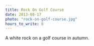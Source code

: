 ```yaml
---
title: Rock On Golf Course
date: 2013-08-17
photo: "rock-on-golf-course.jpg"
hours_to_write: 0
---
```


A white rock on a golf course in autumn. 